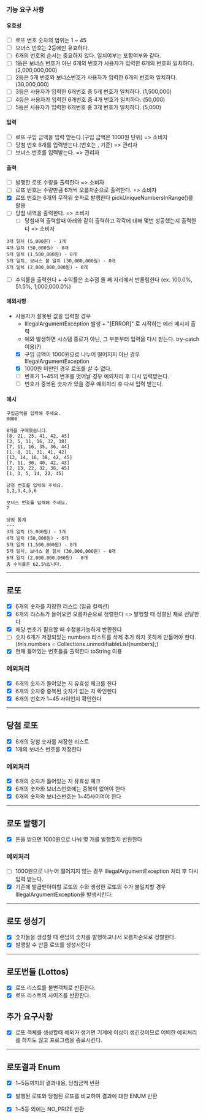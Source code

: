 ### 기능 요구 사항

#### 유효성

- [ ] 로또 번호 숫자의 범위는 1 ~ 45
- [ ] 보너스 번호는 2등에만 유효하다.
- [ ] 6개의 번호의 순서는 중요하지 않다. 일치여부는 포함여부와 같다.
- [ ] 1등은 보너스 번호가 아닌 6개의 번호가 사용자가 입력한 6개의 번호와 일치하다. (2,000,000,000)
- [ ] 2등은 5개 번호와 보너스번호가 사용자가 입력한 6개의 번호와 일치하다.(30,000,000)
- [ ] 3등은 사용자가 입력한 6개번호 중 5개 번호가 일치하다. (1,500,000)
- [ ] 4등은 사용자가 입력한 6개번호 중 4개 번호가 일치하다. (50,000)
- [ ] 5등은 사용자가 입력한 6개번호 중 3개 번호가 일치하다. (5,000)

#### 입력

- [ ] 로또 구입 금액을 입력 받는다.(구입 금액은 1000원 단위) => 소비자
- [ ] 당첨 번호 6개를 입력받는다.(번호는 , 기준) => 관리자
- [ ] 보너스 번호를 입력받는다. => 관리자

#### 출력

- [ ] 발행한 로또 수량을 출력한다 => 소비자
- [ ] 로또 번호는 수량만큼 6개씩 오름차순으로 출력한다. => 소비자
- [x] 로또 번호는 6개의 무작위 숫자로 발행한다 pickUniqueNumbersInRange()를 활용
- [ ] 당첨 내역을 출력한다. => 소비자
    - [ ] 당첨내역 출력할때 아래와 같이 출력하고 각각에 대해 몇번 성공했는지 출력한다 => 소비자

```text
3개 일치 (5,000원) - 1개
4개 일치 (50,000원) - 0개
5개 일치 (1,500,000원) - 0개
5개 일치, 보너스 볼 일치 (30,000,000원) - 0개
6개 일치 (2,000,000,000원) - 0개
```

- [ ] 수익률을 출력한다 + 수익률은 소수점 둘 째 자리에서 반올림한다 (ex. 100.0%, 51.5%, 1,000,000.0%)

#### 예외사항

- 사용자가 잘못된 값을 입력할 경우
    - IllegalArgumentException 발생 + "[ERROR]" 로 시작하는 에러 메시지 출력
    - 예외 발생하면 시스템 종료가 아닌, 그 부분부터 입력을 다시 받는다. try-catch 이용(?)
    - [x] 구입 금액이 1000원으로 나누어 떨어지지 아닌 경우 IllegalArgumentException
    - [x] 1000원 미만인 경우 로또를 살 수 없다.
    - [ ] 번호가 1~45의 번호를 벗어날 경우 예외처리 후 다시 입력받는다.
    - [ ] 번호가 중복된 숫자가 있을 경우 예외처리 후 다시 입력 받는다.

#### 예시

```
구입금액을 입력해 주세요.
8000

8개를 구매했습니다.
[8, 21, 23, 41, 42, 43] 
[3, 5, 11, 16, 32, 38] 
[7, 11, 16, 35, 36, 44] 
[1, 8, 11, 31, 41, 42] 
[13, 14, 16, 38, 42, 45] 
[7, 11, 30, 40, 42, 43] 
[2, 13, 22, 32, 38, 45] 
[1, 3, 5, 14, 22, 45]

당첨 번호를 입력해 주세요.
1,2,3,4,5,6

보너스 번호를 입력해 주세요.
7

당첨 통계
---
3개 일치 (5,000원) - 1개
4개 일치 (50,000원) - 0개
5개 일치 (1,500,000원) - 0개
5개 일치, 보너스 볼 일치 (30,000,000원) - 0개
6개 일치 (2,000,000,000원) - 0개
총 수익률은 62.5%입니다.
```

---

## 로또

- [x] 6개의 숫자를 저장한 리스트 (일급 컬렉션)
- [x] 6개의 리스트가 들어오면 오름차순으로 정렬한다 => 발행할 때 정렬된 채로 전달한다
- [x] 해당 번호가 필요할 때 수정불가능하게 반환한다
- [ ] 숫자 6개가 저장되있는 numbers 리스트를 삭제 추가 하지 못하게 만들어야 한다. (this.numbers = Collections.unmodifiableList(numbers);)
- [x] 현재 들어있는 번호들을 출력한다 toString 이용

### 예외처리

- [x] 6개의 숫자가 들어있는 지 유효성 체크를 한다
- [x] 6개의 숫자중 중복된 숫자가 없는 지 확인한다
- [x] 6개의 번호가 1~45 사이인지 확인한다

---

## 당첨 로또

- [x] 6개의 당첨 숫자를 저장한 리스트
- [x] 1개의 보너스 번호를 저장한다

### 예외처리

- [x] 6개의 숫자가 들어있는 지 유효성 체크
- [x] 6개의 숫자와 보너스번호에는 중복이 없어야 한다
- [x] 6개의 숫자와 보너스번호는 1~45사이여야 한다

---

## 로또 발행기

- [x] 돈을 받으면 1000원으로 나눠 몇 개를 발행할지 반환한다

### 예외처리

- [ ] 1000원으로 나누어 떨어지지 않는 경우 IllegalArgumentException 처리 후 다시 입력 받는다.
- [x] 기존에 발급받아야할 로또의 수와 생성한 로또의 수가 불일치할 경우 IllegalArgumentException을 발생시킨다.

---

## 로또 생성기

- [x] 숫자들을 생성할 때 랜덤의 숫자를 발행하고나서 오름차순으로 정렬한다.
- [x] 발행할 수 만큼 로또를 생성시킨다

---

## 로또번들 (Lottos)

- [x] 로또 리스트를 불변객체로 반환한다.
- [x] 로또 리스트의 사이즈를 반환한다.

## 추가 요구사항

- [x] 로또 객체를 생성할때 예외가 생기면 기계에 이상이 생긴것이므로 어떠한 예외처리를 하지도 않고 프로그램을 종료시킨다.

---

## 로또결과 Enum

- [x] 1~5등까지의 결과내용, 당첨금액 반환
- [x] 발행된 로또와 당첨된 로또를 비교하여 결과에 대한 ENUM 반환
- [x] 1~5등 외에는 NO_PRIZE 반환 

